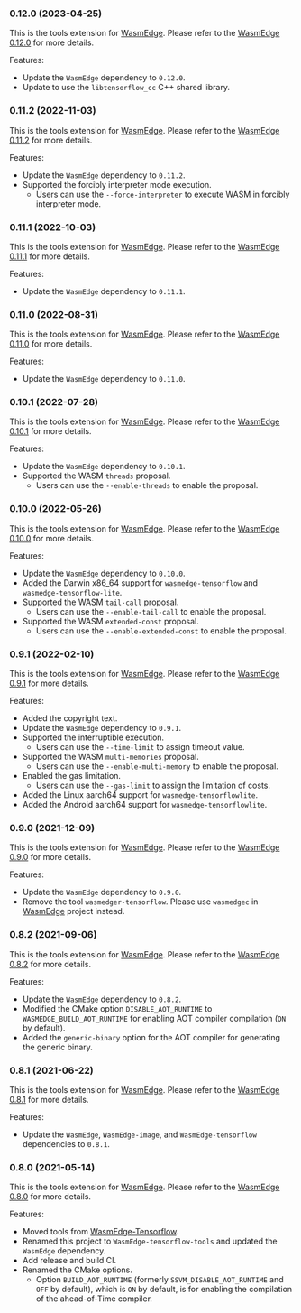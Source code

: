 ### 0.12.0 (2023-04-25)

This is the tools extension for [WasmEdge](https://github.com/WasmEdge/WasmEdge).
Please refer to the [WasmEdge 0.12.0](https://github.com/WasmEdge/WasmEdge/releases/tag/0.12.0) for more details.

Features:

* Update the `WasmEdge` dependency to `0.12.0`.
* Update to use the `libtensorflow_cc` C++ shared library.

### 0.11.2 (2022-11-03)

This is the tools extension for [WasmEdge](https://github.com/WasmEdge/WasmEdge).
Please refer to the [WasmEdge 0.11.2](https://github.com/WasmEdge/WasmEdge/releases/tag/0.11.2) for more details.

Features:

* Update the `WasmEdge` dependency to `0.11.2`.
* Supported the forcibly interpreter mode execution.
  * Users can use the `--force-interpreter` to execute WASM in forcibly interpreter mode.

### 0.11.1 (2022-10-03)

This is the tools extension for [WasmEdge](https://github.com/WasmEdge/WasmEdge).
Please refer to the [WasmEdge 0.11.1](https://github.com/WasmEdge/WasmEdge/releases/tag/0.11.1) for more details.

Features:

* Update the `WasmEdge` dependency to `0.11.1`.

### 0.11.0 (2022-08-31)

This is the tools extension for [WasmEdge](https://github.com/WasmEdge/WasmEdge).
Please refer to the [WasmEdge 0.11.0](https://github.com/WasmEdge/WasmEdge/releases/tag/0.11.0) for more details.

Features:

* Update the `WasmEdge` dependency to `0.11.0`.

### 0.10.1 (2022-07-28)

This is the tools extension for [WasmEdge](https://github.com/WasmEdge/WasmEdge).
Please refer to the [WasmEdge 0.10.1](https://github.com/WasmEdge/WasmEdge/releases/tag/0.10.1) for more details.

Features:

* Update the `WasmEdge` dependency to `0.10.1`.
* Supported the WASM `threads` proposal.
  * Users can use the `--enable-threads` to enable the proposal.

### 0.10.0 (2022-05-26)

This is the tools extension for [WasmEdge](https://github.com/WasmEdge/WasmEdge).
Please refer to the [WasmEdge 0.10.0](https://github.com/WasmEdge/WasmEdge/releases/tag/0.10.0) for more details.

Features:

* Update the `WasmEdge` dependency to `0.10.0`.
* Added the Darwin x86_64 support for `wasmedge-tensorflow` and `wasmedge-tensorflow-lite`.
* Supported the WASM `tail-call` proposal.
  * Users can use the `--enable-tail-call` to enable the proposal.
* Supported the WASM `extended-const` proposal.
  * Users can use the `--enable-extended-const` to enable the proposal.

### 0.9.1 (2022-02-10)

This is the tools extension for [WasmEdge](https://github.com/WasmEdge/WasmEdge).
Please refer to the [WasmEdge 0.9.1](https://github.com/WasmEdge/WasmEdge/releases/tag/0.9.1) for more details.

Features:

* Added the copyright text.
* Update the `WasmEdge` dependency to `0.9.1`.
* Supported the interruptible execution.
  * Users can use the `--time-limit` to assign timeout value.
* Supported the WASM `multi-memories` proposal.
  * Users can use the `--enable-multi-memory` to enable the proposal.
* Enabled the gas limitation.
  * Users can use the `--gas-limit` to assign the limitation of costs.
* Added the Linux aarch64 support for `wasmedge-tensorflowlite`.
* Added the Android aarch64 support for `wasmedge-tensorflowlite`.

### 0.9.0 (2021-12-09)

This is the tools extension for [WasmEdge](https://github.com/WasmEdge/WasmEdge).
Please refer to the [WasmEdge 0.9.0](https://github.com/WasmEdge/WasmEdge/releases/tag/0.9.0) for more details.

Features:

* Update the `WasmEdge` dependency to `0.9.0`.
* Remove the tool `wasmedger-tensorflow`. Please use `wasmedgec` in [WasmEdge](https://github.com/WasmEdge/WasmEdge) project instead.

### 0.8.2 (2021-09-06)

This is the tools extension for [WasmEdge](https://github.com/WasmEdge/WasmEdge).
Please refer to the [WasmEdge 0.8.2](https://github.com/WasmEdge/WasmEdge/releases/tag/0.8.2) for more details.

Features:

* Update the `WasmEdge` dependency to `0.8.2`.
* Modified the CMake option `DISABLE_AOT_RUNTIME` to `WASMEDGE_BUILD_AOT_RUNTIME` for enabling AOT compiler compilation (`ON` by default).
* Added the `generic-binary` option for the AOT compiler for generating the generic binary.

### 0.8.1 (2021-06-22)

This is the tools extension for [WasmEdge](https://github.com/WasmEdge/WasmEdge).
Please refer to the [WasmEdge 0.8.1](https://github.com/WasmEdge/WasmEdge/releases/tag/0.8.1) for more details.

Features:

* Update the `WasmEdge`, `WasmEdge-image`, and `WasmEdge-tensorflow` dependencies to `0.8.1`.

### 0.8.0 (2021-05-14)

This is the tools extension for [WasmEdge](https://github.com/WasmEdge/WasmEdge).
Please refer to the [WasmEdge 0.8.0](https://github.com/WasmEdge/WasmEdge/releases/tag/0.8.0) for more details.

Features:

* Moved tools from [WasmEdge-Tensorflow](https://github.com/second-state/WasmEdge-tensorflow).
* Renamed this project to `WasmEdge-tensorflow-tools` and updated the `WasmEdge` dependency.
* Add release and build CI.
* Renamed the CMake options.
  * Option `BUILD_AOT_RUNTIME` (formerly `SSVM_DISABLE_AOT_RUNTIME` and `OFF` by default), which is `ON` by default, is for enabling the compilation of the ahead-of-Time compiler.
